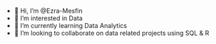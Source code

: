 - 👋 Hi, I’m @Ezra-Mesfin
- 👀 I’m interested in Data
- 🌱 I’m currently learning Data Analytics
- 💞️ I’m looking to collaborate on data related projects using SQL & R


<!---
Ezra-Mesfin/Ezra-Mesfin is a ✨ special ✨ repository because its `README.md` (this file) appears on your GitHub profile.
You can click the Preview link to take a look at your changes.
--->
